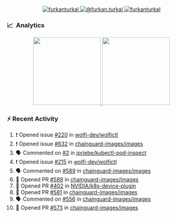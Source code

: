<p align="center">
  <a href="https://linkedin.com/in/furkanturkal" target="blank">
    <img src="https://img.shields.io/badge/linkedin-%230077B5.svg?&style=for-the-badge&logo=linkedin&logoColor=white" alt="furkanturkal" />
  </a>
  <a href="https://medium.com/@furkan.turkal" target="blank">
    <img src="https://img.shields.io/badge/medium-%2312100E.svg?&style=for-the-badge&logo=medium&logoColor=white" alt="@furkan.turkal" />
  </a>
  <a href="https://twitter.com/furkanturkaI" target="blank">
    <img src="https://img.shields.io/badge/Twitter-1DA1F2?style=for-the-badge&logo=twitter&logoColor=white" alt="furkanturkaI" />
  </a>
</p>

### 📈 &nbsp;Analytics

<p align="center">
  <a href="https://coderstats.net/github/#Dentrax">
    <img height="180em" src="https://github-readme-stats-eight-theta.vercel.app/api?username=Dentrax&show_icons=true&theme=algolia&include_all_commits=true&count_private=true&line_height=26"/>
    <img height="180em" src="https://github-readme-stats-eight-theta.vercel.app/api/top-langs/?username=Dentrax&layout=compact&langs_count=8&theme=algolia&line_height=26"/>
  </a>
</p>

### :zap: Recent Activity

<!--START_SECTION:activity-->
1. ❗️ Opened issue [#220](https://github.com/wolfi-dev/wolfictl/issues/220) in [wolfi-dev/wolfictl](https://github.com/wolfi-dev/wolfictl)
2. ❗️ Opened issue [#632](https://github.com/chainguard-images/images/issues/632) in [chainguard-images/images](https://github.com/chainguard-images/images)
3. 🗣 Commented on [#2](https://github.com/jpriebe/kubectl-pod-inspect/issues/2) in [jpriebe/kubectl-pod-inspect](https://github.com/jpriebe/kubectl-pod-inspect)
4. ❗️ Opened issue [#215](https://github.com/wolfi-dev/wolfictl/issues/215) in [wolfi-dev/wolfictl](https://github.com/wolfi-dev/wolfictl)
5. 🗣 Commented on [#589](https://github.com/chainguard-images/images/issues/589) in [chainguard-images/images](https://github.com/chainguard-images/images)
6. 💪 Opened PR [#589](https://github.com/chainguard-images/images/pull/589) in [chainguard-images/images](https://github.com/chainguard-images/images)
7. 💪 Opened PR [#402](https://github.com/NVIDIA/k8s-device-plugin/pull/402) in [NVIDIA/k8s-device-plugin](https://github.com/NVIDIA/k8s-device-plugin)
8. 💪 Opened PR [#581](https://github.com/chainguard-images/images/pull/581) in [chainguard-images/images](https://github.com/chainguard-images/images)
9. 🗣 Commented on [#556](https://github.com/chainguard-images/images/issues/556) in [chainguard-images/images](https://github.com/chainguard-images/images)
10. 💪 Opened PR [#573](https://github.com/chainguard-images/images/pull/573) in [chainguard-images/images](https://github.com/chainguard-images/images)
<!--END_SECTION:activity-->
